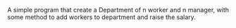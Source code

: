 A simple program that create a Department of n worker and n manager, with some method to add workers to department and raise the salary.


